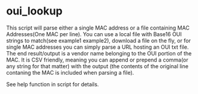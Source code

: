 # oui_lookup

This script will parse either a single MAC address or a file containing MAC Addresses(One MAC per line). You can use a local file with Base16 OUI strings to match(see example1 example2), download a file on the fly, or for single MAC addresses you can simply parse a URL hosting an OUI txt file. The end result/output is a vendor name belonging to the OUI portion of the MAC. It is CSV friendly, meaning you can append or prepend a comma(or any string for that matter) with the output (the contents of the original line contaning the MAC is included when parsing a file). 

See help function in script for details.
